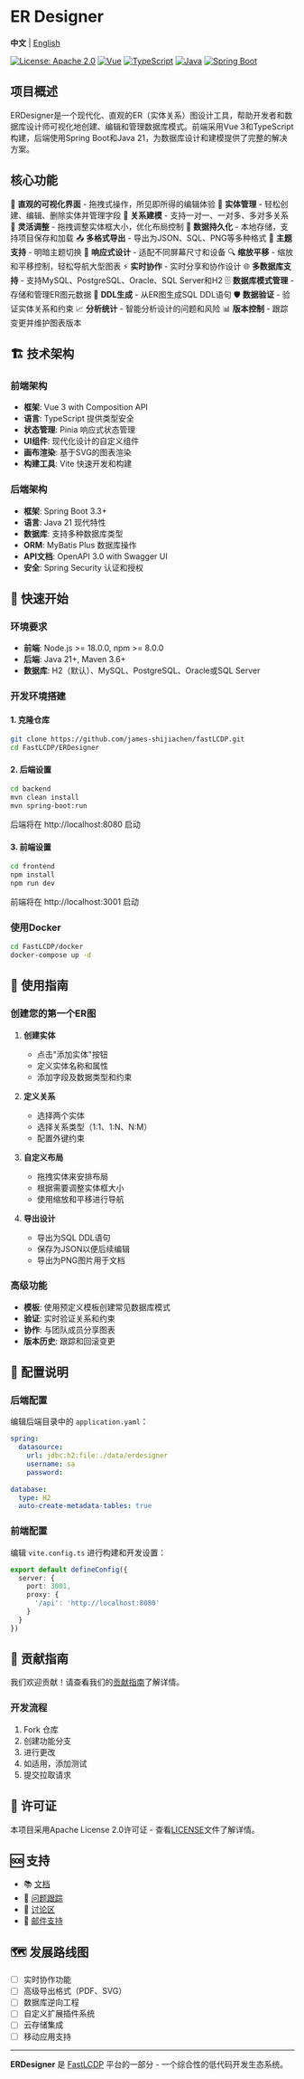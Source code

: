 # ER Designer

**中文** | [English](README.md)

[![License: Apache 2.0](https://img.shields.io/badge/License-Apache%202.0-blue.svg)](https://github.com/james-shijiachen/fastLCDP/blob/main/LICENSE)
[![Vue](https://img.shields.io/badge/Vue-3.0+-green.svg)](https://vuejs.org/)
[![TypeScript](https://img.shields.io/badge/TypeScript-5.0+-blue.svg)](https://www.typescriptlang.org/)
[![Java](https://img.shields.io/badge/Java-21+-orange.svg)](https://www.oracle.com/java/)
[![Spring Boot](https://img.shields.io/badge/Spring%20Boot-3.3+-green.svg)](https://spring.io/projects/spring-boot)

## 项目概述

ERDesigner是一个现代化、直观的ER（实体关系）图设计工具，帮助开发者和数据库设计师可视化地创建、编辑和管理数据库模式。前端采用Vue 3和TypeScript构建，后端使用Spring Boot和Java 21，为数据库设计和建模提供了完整的解决方案。

## 核心功能

🎨 **直观的可视化界面** - 拖拽式操作，所见即所得的编辑体验
🔧 **实体管理** - 轻松创建、编辑、删除实体并管理字段
🔗 **关系建模** - 支持一对一、一对多、多对多关系
📏 **灵活调整** - 拖拽调整实体框大小，优化布局控制
💾 **数据持久化** - 本地存储，支持项目保存和加载
📤 **多格式导出** - 导出为JSON、SQL、PNG等多种格式
🌙 **主题支持** - 明暗主题切换
📱 **响应式设计** - 适配不同屏幕尺寸和设备
🔍 **缩放平移** - 缩放和平移控制，轻松导航大型图表
⚡ **实时协作** - 实时分享和协作设计
🌐 **多数据库支持** - 支持MySQL、PostgreSQL、Oracle、SQL Server和H2
🗄️ **数据库模式管理** - 存储和管理ER图元数据
🔄 **DDL生成** - 从ER图生成SQL DDL语句
🛡️ **数据验证** - 验证实体关系和约束
📈 **分析统计** - 智能分析设计的问题和风险
📊 **版本控制** - 跟踪变更并维护图表版本

## 🏗️ 技术架构

### 前端架构
- **框架**: Vue 3 with Composition API
- **语言**: TypeScript 提供类型安全
- **状态管理**: Pinia 响应式状态管理
- **UI组件**: 现代化设计的自定义组件
- **画布渲染**: 基于SVG的图表渲染
- **构建工具**: Vite 快速开发和构建

### 后端架构
- **框架**: Spring Boot 3.3+
- **语言**: Java 21 现代特性
- **数据库**: 支持多种数据库类型
- **ORM**: MyBatis Plus 数据库操作
- **API文档**: OpenAPI 3.0 with Swagger UI
- **安全**: Spring Security 认证和授权

## 🚀 快速开始

### 环境要求
- **前端**: Node.js >= 18.0.0, npm >= 8.0.0
- **后端**: Java 21+, Maven 3.6+
- **数据库**: H2（默认）、MySQL、PostgreSQL、Oracle或SQL Server

### 开发环境搭建

#### 1. 克隆仓库
```bash
git clone https://github.com/james-shijiachen/fastLCDP.git
cd FastLCDP/ERDesigner
```

#### 2. 后端设置
```bash
cd backend
mvn clean install
mvn spring-boot:run
```
后端将在 http://localhost:8080 启动

#### 3. 前端设置
```bash
cd frontend
npm install
npm run dev
```
前端将在 http://localhost:3001 启动

### 使用Docker

```bash
cd FastLCDP/docker
docker-compose up -d
```

## 📖 使用指南

### 创建您的第一个ER图

1. **创建实体**
   - 点击"添加实体"按钮
   - 定义实体名称和属性
   - 添加字段及数据类型和约束

2. **定义关系**
   - 选择两个实体
   - 选择关系类型（1:1、1:N、N:M）
   - 配置外键约束

3. **自定义布局**
   - 拖拽实体来安排布局
   - 根据需要调整实体框大小
   - 使用缩放和平移进行导航

4. **导出设计**
   - 导出为SQL DDL语句
   - 保存为JSON以便后续编辑
   - 导出为PNG图片用于文档

### 高级功能

- **模板**: 使用预定义模板创建常见数据库模式
- **验证**: 实时验证关系和约束
- **协作**: 与团队成员分享图表
- **版本历史**: 跟踪和回滚变更

## 🔧 配置说明

### 后端配置
编辑后端目录中的 `application.yaml`：

```yaml
spring:
  datasource:
    url: jdbc:h2:file:./data/erdesigner
    username: sa
    password: 
  
database:
  type: H2
  auto-create-metadata-tables: true
```

### 前端配置
编辑 `vite.config.ts` 进行构建和开发设置：

```typescript
export default defineConfig({
  server: {
    port: 3001,
    proxy: {
      '/api': 'http://localhost:8080'
    }
  }
})
```

## 🤝 贡献指南

我们欢迎贡献！请查看我们的[贡献指南](../CONTRIBUTING.md)了解详情。

### 开发流程
1. Fork 仓库
2. 创建功能分支
3. 进行更改
4. 如适用，添加测试
5. 提交拉取请求

## 📄 许可证

本项目采用Apache License 2.0许可证 - 查看[LICENSE](../LICENSE)文件了解详情。

## 🆘 支持

- 📚 [文档](../docs/)
- 🐛 [问题跟踪](https://github.com/james-shijiachen/fastLCDP/issues)
- 💬 [讨论区](https://github.com/james-shijiachen/fastLCDP/discussions)
- 📧 [邮件支持](mailto:support@fastlcdp.com)

## 🗺️ 发展路线图

- [ ] 实时协作功能
- [ ] 高级导出格式（PDF、SVG）
- [ ] 数据库逆向工程
- [ ] 自定义扩展插件系统
- [ ] 云存储集成
- [ ] 移动应用支持

---

**ERDesigner** 是 [FastLCDP](../README.md) 平台的一部分 - 一个综合性的低代码开发生态系统。